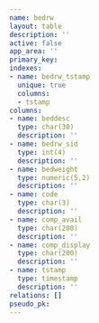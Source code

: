 ```yaml
---
name: bedrw
layout: table
description: ''
active: false
app_area: ''
primary_key: 
indexes:
- name: bedrw_tstamp
  unique: true
  columns:
  - tstamp
columns:
- name: beddesc
  type: char(30)
  description: ''
- name: bedrw_sid
  type: int(4)
  description: ''
- name: bedweight
  type: numeric(5,2)
  description: ''
- name: code
  type: char(3)
  description: ''
- name: comp_avail
  type: char(200)
  description: ''
- name: comp_display
  type: char(200)
  description: ''
- name: tstamp
  type: timestamp
  description: ''
relations: []
pseudo_pk: 
---
```


